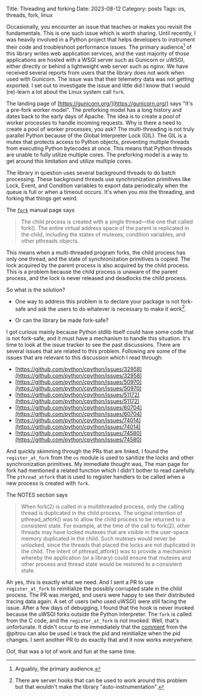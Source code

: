 Title: Threading and forking
Date: 2023-08-12
Category: posts
Tags: os, threads, fork, linux

Occasionally, you encounter an issue that teaches or makes you revisit the fundamentals. This is one such issue which is worth sharing. Until recently, I was heavily involved in a Python project that helps developers to instrument their code and troubleshoot performance issues. The primary audience[^1] of this library writes web application services, and the vast majority of those applications are hosted with a WSGI server such as Gunicorn or uWSGI, either directly or behind a lightweight web server such as nginx. We have received several reports from users that the library does not work when used with Gunicorn. The issue was that their telemetry data was not getting exported. I set out to investigate the issue and little did I know that I would (re)-learn a lot about the Linux system call `fork`.

The landing page of [https://gunicorn.org/](https://gunicorn.org/) says "It's a pre-fork worker model". The preforking model has a long history and dates back to the early days of Apache. The idea is to create a pool of worker processes to handle incoming requests. Why is there a need to create a pool of worker processes, you ask? The multi-threading is not truly parallel Python because of the Global Interpreter Lock (GIL). The GIL is a mutex that protects access to Python objects, preventing multiple threads from executing Python bytecodes at once. This means that Python threads are unable to fully utilize multiple cores. The preforking model is a way to get around this limitation and utilize multiple cores.

The library in question uses several background threads to do batch processing. These background threads use synchronization primitives like Lock, Event, and Condition variables to export data periodically when the queue is full or when a timeout occurs. It's when you mix the threading, and forking that things get weird. 

The [`fork`](https://man7.org/linux/man-pages/man2/fork.2.html) manual page says 

>The child process is created with a single thread—the one that called fork(). The entire virtual address space of the parent is replicated in the child, including the states of mutexes, condition variables, and other pthreads objects. 

This means when a multi-threaded program forks, the child process has only one thread, and the state of synchronization primitives is copied. The lock acquired by the parent process is also acquired by the child process. This is a problem because the child process is unaware of the parent process, and the lock is never released and deadlocks the child process.

So what is the solution? 

- One way to address this problem is to declare your package is not fork-safe and ask the users to do whatever is necessary to make it work[^2].

- Or can the library be made fork-safe?

I got curious mainly because Python stdlib itself could have some code that is not fork-safe, and it must have a mechanism to handle this situation. It's time to look at the issue tracker to see the past discussions. There are several issues that are related to this problem. Following are some of the issues that are relevant to this discussion which I read through:

- [https://github.com/python/cpython/issues/32958](https://github.com/python/cpython/issues/32958)
- [https://github.com/python/cpython/issues/50970](https://github.com/python/cpython/issues/50970)
- [https://github.com/python/cpython/issues/51172](https://github.com/python/cpython/issues/51172)
- [https://github.com/python/cpython/issues/60704](https://github.com/python/cpython/issues/60704)
- [https://github.com/python/cpython/issues/74014](https://github.com/python/cpython/issues/74014)
- [https://github.com/python/cpython/issues/74580](https://github.com/python/cpython/issues/74580)

And quickly skimming through the PRs that are linked, I found the `register_at_fork` from the `os` module is used to sanitize the locks and other synchronization primitives. My immediate thought was, The man page for fork had mentioned a related function which I didn't bother to read carefully. The `pthread_atfork` that is used to register handlers to be called when a new process is created with `fork`. 

The NOTES section says

>When fork(2) is called in a multithreaded process, only the
calling thread is duplicated in the child process.  The original
intention of pthread_atfork() was to allow the child process to
be returned to a consistent state.  For example, at the time of
the call to fork(2), other threads may have locked mutexes that
are visible in the user-space memory duplicated in the child.
Such mutexes would never be unlocked, since the threads that
placed the locks are not duplicated in the child.  The intent of
pthread_atfork() was to provide a mechanism whereby the
application (or a library) could ensure that mutexes and other
process and thread state would be restored to a consistent state.

Ah yes, this is exactly what we need. And I sent a PR to use `register_at_fork` to reinitialize the possibly corrupted state in the child process. The PR was merged, and users were happy to see their distributed tracing data again. A set of users (who used uWSGI) were still facing the issue. After a few days of debugging, I found that the hook is never invoked because the uWSGI forks outside the Python interpreter. The `fork` is called from the C code, and the `register_at_fork` is not invoked. Well, that's unfortunate. It didn't occur to me immediately that the [comment](https://github.com/python/cpython/issues/50970#issuecomment-1093477842) from the @pitrou can also be used  i.e track the pid and reinitialize when the pid changes. I sent another PR to do exactly that and it now works everywhere.

Oof, that was a lot of work and fun at the same time.


[^1]: Arguably, the primary audience.

[^2]: There are server hooks that can be used to work around this problem but that wouldn't make the library "auto-instrumentation".